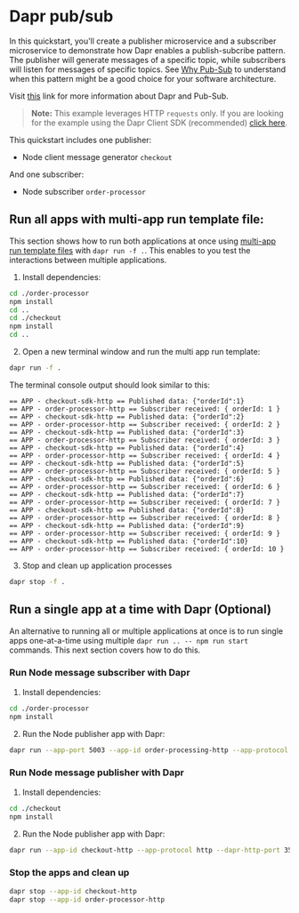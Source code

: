 # Dapr pub/sub

In this quickstart, you'll create a publisher microservice and a subscriber microservice to demonstrate how Dapr enables a publish-subcribe pattern. The publisher will generate messages of a specific topic, while subscribers will listen for messages of specific topics. See [Why Pub-Sub](#why-pub-sub) to understand when this pattern might be a good choice for your software architecture.

Visit [this](https://docs.dapr.io/developing-applications/building-blocks/pubsub/) link for more information about Dapr and Pub-Sub.

> **Note:** This example leverages HTTP `requests` only.  If you are looking for the example using the Dapr Client SDK (recommended) [click here](../sdk/).

This quickstart includes one publisher:

- Node client message generator `checkout` 

And one subscriber: 
 
- Node subscriber `order-processor`

## Run all apps with multi-app run template file:

This section shows how to run both applications at once using [multi-app run template files](https://docs.dapr.io/developing-applications/local-development/multi-app-dapr-run/multi-app-overview/) with `dapr run -f .`.  This enables to you test the interactions between multiple applications.  

1. Install dependencies: 

<!-- STEP
name: Install Node dependencies
-->

```bash
cd ./order-processor
npm install
cd ..
cd ./checkout
npm install
cd ..
```
<!-- END_STEP -->

2. Open a new terminal window and run the multi app run template:

<!-- STEP
name: Run multi app run template
expected_stdout_lines:
  - 'Started Dapr with app id "order-processor-http"'
  - 'Started Dapr with app id "checkout-http"'
  - '== APP - checkout-http == Published data: {"orderId":10}'
  - '== APP - order-processor-http == Subscriber received: { orderId: 10 }'
expected_stderr_lines:
output_match_mode: substring
match_order: none
background: true
sleep: 15
timeout_seconds: 30
-->

```bash
dapr run -f .
```

The terminal console output should look similar to this:

```text
== APP - checkout-sdk-http == Published data: {"orderId":1}
== APP - order-processor-http == Subscriber received: { orderId: 1 }
== APP - checkout-sdk-http == Published data: {"orderId":2}
== APP - order-processor-http == Subscriber received: { orderId: 2 }
== APP - checkout-sdk-http == Published data: {"orderId":3}
== APP - order-processor-http == Subscriber received: { orderId: 3 }
== APP - checkout-sdk-http == Published data: {"orderId":4}
== APP - order-processor-http == Subscriber received: { orderId: 4 }
== APP - checkout-sdk-http == Published data: {"orderId":5}
== APP - order-processor-http == Subscriber received: { orderId: 5 }
== APP - checkout-sdk-http == Published data: {"orderId":6}
== APP - order-processor-http == Subscriber received: { orderId: 6 }
== APP - checkout-sdk-http == Published data: {"orderId":7}
== APP - order-processor-http == Subscriber received: { orderId: 7 }
== APP - checkout-sdk-http == Published data: {"orderId":8}
== APP - order-processor-http == Subscriber received: { orderId: 8 }
== APP - checkout-sdk-http == Published data: {"orderId":9}
== APP - order-processor-http == Subscriber received: { orderId: 9 }
== APP - checkout-sdk-http == Published data: {"orderId":10}
== APP - order-processor-http == Subscriber received: { orderId: 10 }
```

3. Stop and clean up application processes

```bash
dapr stop -f .
```
<!-- END_STEP -->

## Run a single app at a time with Dapr (Optional)

An alternative to running all or multiple applications at once is to run single apps one-at-a-time using multiple `dapr run .. -- npm run start` commands.  This next section covers how to do this. 

### Run Node message subscriber with Dapr

1. Install dependencies: 

```bash
cd ./order-processor
npm install
```

2. Run the Node publisher app with Dapr: 
    
```bash
dapr run --app-port 5003 --app-id order-processing-http --app-protocol http --dapr-http-port 3501 --resources-path ../../../components -- npm run start
```

### Run Node message publisher with Dapr

1. Install dependencies: 

```bash
cd ./checkout
npm install
```

2. Run the Node publisher app with Dapr: 
    
```bash
dapr run --app-id checkout-http --app-protocol http --dapr-http-port 3500 --resources-path ../../../components -- npm run start
```

### Stop the apps and clean up

```bash
dapr stop --app-id checkout-http
dapr stop --app-id order-processor-http
```
